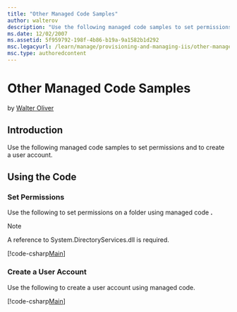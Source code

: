 ```yaml
---
title: "Other Managed Code Samples"
author: walterov
description: "Use the following managed code samples to set permissions and to create a user account. Using the Code Set Permissions Use the following to set permissions o..."
ms.date: 12/02/2007
ms.assetid: 5f959792-198f-4b86-b19a-9a1582b1d292
msc.legacyurl: /learn/manage/provisioning-and-managing-iis/other-managed-code-samples
msc.type: authoredcontent
---
```

# Other Managed Code Samples

by [Walter Oliver](https://github.com/walterov)

## Introduction

Use the following managed code samples to set permissions and to create a user account.

## Using the Code

### Set Permissions

Use the following to set permissions on a folder using managed code **.**

> [!NOTE]
> A reference to System.DirectoryServices.dll is required.

[!code-csharp[Main](other-managed-code-samples/samples/sample1.cs)]

### Create a User Account

Use the following to create a user account using managed code.

[!code-csharp[Main](other-managed-code-samples/samples/sample2.cs)]

